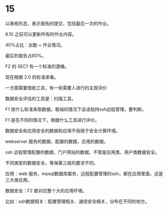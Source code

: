 # 15

以表格形态，表示报告的提交，包括最后一次的作业。

6.10 之前可以更新所有的作业内容。

40%占比：出勤 + 作业情况。

最后的报告占60%。



F2 的 SEC1 有一个标准的遵循。

现在根据 2.0 的标准来看。

一方面需要借助工具，有一些需要人进行的主观评价

数据安全评估的工具是：扫描工具。



F1 按什么标准来取数据。极端的情况下会话劫持ssh远程管理，要判断。

F1 是在不同的情况下，根据什么工具进行评价。



数据安全和应用安全的数据和应用不局限于安全计算环境。

webserver 服务的数据，配置的数据，应用的数据。

ssh 远程管理配置的数据，门户网站的数据。不管是应用类、用户类数据安全。

不同类型的数据安全，等保第三级的要求不同。

应用：web 服务，mysql数据库服务，远程配置管理的ssh，都在应用里面，这是三大类应用。

数据安全：F2 都对应整个大的应用环境。

比如：ssh数据相关：配置管理相关、通信安全相关，分布在不同的地方。

